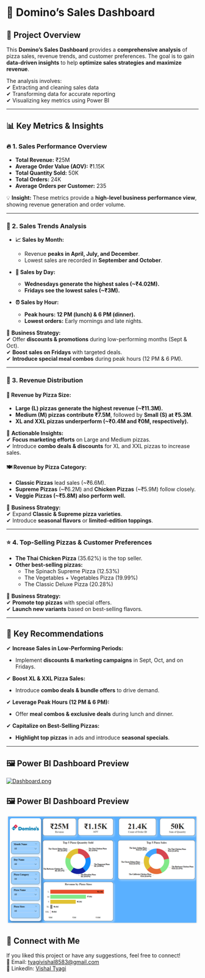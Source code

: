 # 🍕 Domino’s Sales Dashboard

## 📌 Project Overview  
This **Domino’s Sales Dashboard** provides a **comprehensive analysis** of pizza sales, revenue trends, and customer preferences. The goal is to gain **data-driven insights** to help **optimize sales strategies and maximize revenue**.

The analysis involves:  
✔ Extracting and cleaning sales data  
✔ Transforming data for accurate reporting  
✔ Visualizing key metrics using Power BI  

---

## 📊 Key Metrics & Insights  

### 🔥 1. Sales Performance Overview  
- **Total Revenue:** ₹25M  
- **Average Order Value (AOV):** ₹1.15K  
- **Total Quantity Sold:** 50K  
- **Total Orders:** 24K  
- **Average Orders per Customer:** 235  

💡 **Insight:** These metrics provide a **high-level business performance view**, showing revenue generation and order volume.  

---

### 📅 2. Sales Trends Analysis  
- **📈 Sales by Month:**  
  - Revenue **peaks in April, July, and December**.  
  - Lowest sales are recorded in **September and October**.  

- **📅 Sales by Day:**  
  - **Wednesdays generate the highest sales (~₹4.02M).**  
  - **Fridays see the lowest sales (~₹3M).**  

- **⏰ Sales by Hour:**  
  - **Peak hours: 12 PM (lunch) & 6 PM (dinner).**  
  - **Lowest orders:** Early mornings and late nights.  

🔹 **Business Strategy:**  
✔ Offer **discounts & promotions** during low-performing months (Sept & Oct).  
✔ **Boost sales on Fridays** with targeted deals.  
✔ **Introduce special meal combos** during peak hours (12 PM & 6 PM).  

---

### 🍕 3. Revenue Distribution  

#### **📏 Revenue by Pizza Size:**  
- **Large (L) pizzas generate the highest revenue (~₹11.3M).**  
- **Medium (M) pizzas contribute ₹7.5M**, followed by **Small (S) at ₹5.3M**.  
- **XL and XXL pizzas underperform (~₹0.4M and ₹0M, respectively).**  

🔹 **Actionable Insights:**  
✔ **Focus marketing efforts** on Large and Medium pizzas.  
✔ Introduce **combo deals & discounts** for XL and XXL pizzas to increase sales.  

#### **🍽️ Revenue by Pizza Category:**  
- **Classic Pizzas** lead sales (~₹6.6M).  
- **Supreme Pizzas** (~₹6.2M) and **Chicken Pizzas** (~₹5.9M) follow closely.  
- **Veggie Pizzas (~₹5.8M) also perform well.**  

🔹 **Business Strategy:**  
✔ Expand **Classic & Supreme pizza varieties**.  
✔ Introduce **seasonal flavors** or **limited-edition toppings**.  

---

### ⭐ 4. Top-Selling Pizzas & Customer Preferences  
- **The Thai Chicken Pizza** (35.62%) is the top seller.  
- **Other best-selling pizzas:**  
  - The Spinach Supreme Pizza (12.53%)  
  - The Vegetables + Vegetables Pizza (19.99%)  
  - The Classic Deluxe Pizza (20.28%)  

🔹 **Business Strategy:**  
✔ **Promote top pizzas** with special offers.  
✔ **Launch new variants** based on best-selling flavors.  

---

## 🎯 Key Recommendations  
✔ **Increase Sales in Low-Performing Periods:**  
  - Implement **discounts & marketing campaigns** in Sept, Oct, and on Fridays.  

✔ **Boost XL & XXL Pizza Sales:**  
  - Introduce **combo deals & bundle offers** to drive demand.  

✔ **Leverage Peak Hours (12 PM & 6 PM):**  
  - Offer **meal combos & exclusive deals** during lunch and dinner.  

✔ **Capitalize on Best-Selling Pizzas:**  
  - **Highlight top pizzas** in ads and introduce **seasonal specials**.  

---

## 🖼 Power BI Dashboard Preview  
[![Dashboard.png](https://i.postimg.cc/1tRJvWSV/Dashboard.png)](https://postimg.cc/gw5VJHnG)
## 🖼 Power BI Dashboard Preview  
![Domino’s Sales Dashboard](Dashboard_2.png)
## 🏅 Connect with Me
If you liked this project or have any suggestions, feel free to connect!  
📧 Email: tyagivishal8583@gmail.com  
🔗 LinkedIn: [Vishal Tyagi](https://www.linkedin.com/in/vishal-tyagi00/)  


